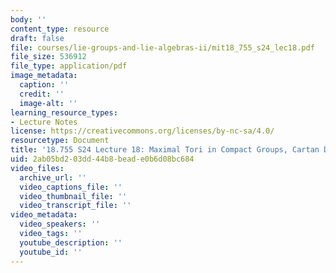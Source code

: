 ```yaml
---
body: ''
content_type: resource
draft: false
file: courses/lie-groups-and-lie-algebras-ii/mit18_755_s24_lec18.pdf
file_size: 536912
file_type: application/pdf
image_metadata:
  caption: ''
  credit: ''
  image-alt: ''
learning_resource_types:
- Lecture Notes
license: https://creativecommons.org/licenses/by-nc-sa/4.0/
resourcetype: Document
title: '18.755 S24 Lecture 18: Maximal Tori in Compact Groups, Cartan Decomposition  '
uid: 2ab05bd2-03dd-44b8-bead-e0b6d08bc684
video_files:
  archive_url: ''
  video_captions_file: ''
  video_thumbnail_file: ''
  video_transcript_file: ''
video_metadata:
  video_speakers: ''
  video_tags: ''
  youtube_description: ''
  youtube_id: ''
---
```

